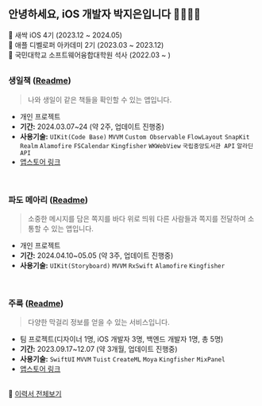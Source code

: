 ## 안녕하세요, iOS 개발자 박지은입니다 👋👩🏻‍💻


🌱 새싹 iOS 4기 (2023.12 ~ 2024.05)
<br/>
🍎 애플 디벨로퍼 아카데미 2기 (2023.03 ~ 2023.12)
<br/>
🏫 국민대학교 소프트웨어융합대학원 석사 (2022.03 ~ )


##

### **생일책** ([Readme](https://github.com/jieun0330/BirthdayBook))
> 나와 생일이 같은 책들을 확인할 수 있는 앱입니다.
- 개인 프로젝트
- **기간:** 2024.03.07~24 (약 2주, 업데이트 진행중)
- **사용기술:** `UIKit(Code Base)` `MVVM` `Custom Observable` `FlowLayout` `SnapKit` `Realm` `Alamofire` `FSCalendar` `Kingfisher` `WKWebView` `국립중앙도서관 API` `알라딘 API`
- [앱스토어 링크](https://apps.apple.com/kr/app/id6479728983)

<br/>

### **파도 메아리** ([Readme](https://github.com/jieun0330/WaveEcho))
> 소중한 메시지를 담은 쪽지를 바다 위로 띄워 다른 사람들과 쪽지를 전달하며 소통할 수 있는 앱입니다.
- 개인 프로젝트
- **기간:** 2024.04.10~05.05 (약 3주, 업데이트 진행중)
- **사용기술:** `UIKit(Storyboard)` `MVVM` `RxSwift` `Alamofire` `Kingfisher`

<br/>

### **주룩** ([Readme](https://github.com/DeveloperAcademy-POSTECH/MacC-Team-1010))

> 다양한 막걸리 정보를 얻을 수 있는 서비스입니다.
- 팀 프로젝트(디자이너 1명, iOS 개발자 3명, 백엔드 개발자 1명, 총 5명)
- **기간:** 2023.09.17~12.07 (약 3개월, 업데이트 진행중)
- **사용기술:** `SwiftUI` `MVVM` `Tuist` `CreateML` `Moya` `Kingfisher` `MixPanel`
- [앱스토어 링크](https://apps.apple.com/kr/app/id6472305938)

##

🔗 <a href="https://www.rallit.com/hub/resumes/129740/%EB%B0%95%EC%A7%80%EC%9D%80" target="_blank">이력서 전체보기</a>


